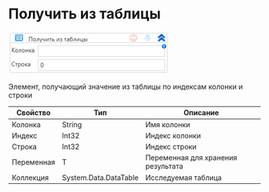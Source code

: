 # Получить из таблицы

![](<../../../../.gitbook/assets/image (966).png>)

Элемент, получающий значение из таблицы по индексам колонки и строки

| Свойство   | Тип                   | Описание                          |
| ---------- | --------------------- | --------------------------------- |
| Колонка    | String                | Имя колонки                       |
| Индекс     | Int32                 | Индекс колонки                    |
| Строка     | Int32                 | Индекс строки                     |
| Переменная | T                     | Переменная для хранения результата|
| Коллекция  | System.Data.DataTable | Исследуемая таблица               |

